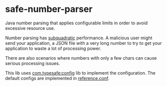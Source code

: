 # safe-number-parser
Java number parsing that applies configurable limits in order to avoid excessive resource use.

Number parsing has [subquadratic](https://en.wiktionary.org/wiki/subquadratic) performance. A malicious user might
send your application, a JSON file with a very long number to try to get your application to waste a lot of processing power.

There are also scenarios where numbers with only a few chars can cause serious processing issues.

This lib uses [com.typesafe:config](https://github.com/lightbend/config) lib to implement the configuration.
The default configs are implemented in [reference.conf](https://github.com/pjfanning/safe-number-parser/blob/main/src/main/resources/reference.conf).
